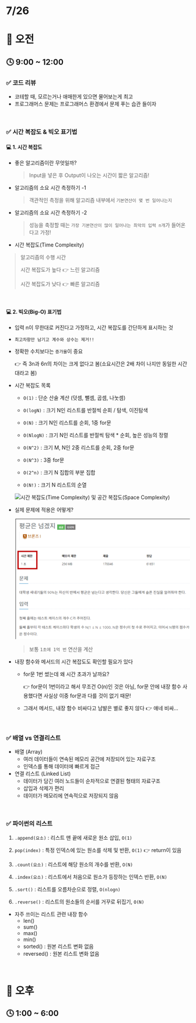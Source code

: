 # 7/26

# 🌇 오전

## 🕓 9:00 ~ 12:00

### ✅ 코드 리뷰

- 코테할 때, 모르는거나 애매한게 있으면 물어보는게 최고
- 프로그래머스 문제는 프로그래머스 환경에서 문제 푸는 습관 들이자

<br>



### ✅ 시간 복잡도 & 빅오 표기법

#### 💻 1. 시간 복잡도

- 좋은 알고리즘이란 무엇일까?

  > Input을 넣은 후 Output이 나오는 시간이 짧은 알고리즘!

- 알고리즘의 소요 시간 측정하기 -1

  > 객관적인 측정을 위해 알고리즘 내부에서 `기본연산이 몇 번 일어나는지`

- 알고리즘의 소요 시간 측정하기 -2

  > 성능을 축정할 때는 `가장 기본연산이 많이 일어나는 최악의 입력 n개`가 들어온다고 가정!

-  시간 복잡도(Time Complexity)

  > 알고리즘의 수행 시간
  >
  > 시간 복잡도가 높다 👉 느린 알고리즘
  >
  > 시간 복잡도가 낮다 👉 빠른 알고리즘

<br>



#### 💻 2. 빅오(Big-O) 표기법

- 입력 n이 무한대로 커진다고 가정하고, 시간 복잡도를 간단하게 표시하는 것

- `최고차항만 남기고 계수와 상수는 제거!!`

- 정확한 수치보다는 `증가율`이 중요

  👉 즉 3n과 6n의 차이는 크게 없다고 봄(소요시간은 2배 차이 나지만 동일한 시간대라고 봄)

- 시간 복잡도 목록 

  - `O(1)` : 단순 산술 계산 (덧셈, 뺄셈, 곱셈, 나눗셈)

  - `O(logN)` : 크기 N인 리스트를 반절씩 순회 / 탐색, 이진탐색

  - `O(N)` : 크기 N인 리스트를 순회, 1중 for문

  - `O(NlogN)` : 크기 N인 리스트를 반절씩 탐색 * 순회, 높은 성능의 정렬

  - `O(N^2)` : 크기 M, N인 2중 리스트를 순회, 2중 for문

  - `O(N^3)` : 3중 for문

  - `O(2^n)` : 크기 N 집합의 부분 집합

  - `O(N!)` : 크기 N 리스트의 순열 


  ![시간 복잡도(Time Complexity) 및 공간 복잡도(Space Complexity)](https://img1.daumcdn.net/thumb/R800x0/?scode=mtistory2&fname=https%3A%2F%2Fblog.kakaocdn.net%2Fdn%2Fs0pox%2Fbtq6Mbphdwr%2Fs5K0D58hi5hiSrBuxmHHwk%2Fimg.png)

- 실제 문제에 적용은 어떻게?

  ![image-20220726235455959](Algorithm_220726.assets/image-20220726235455959.png)

  > 보통 `1초에 1억 번` 연산을 계산

- 내장 함수와 메서드의 시간 복잡도도 확인할 필요가 있다

  - for문 1번 썼는데 왜 시간 초과가 날까요?

    👉 for문이 1번이라고 해서 무조건 O(n)인 것은 아님,  for문 안에 내장 함수 사용했다면 사실상 이중 for문과 다를 것이 없기 때문!

  - 그래서 메서드, 내장 함수 비싸다고 남발은 별로 좋지 않다 👉 얘네 비싸...

<br>



### ✅ 배열 vs 연결리스트

- 배열 (Array)
  - 여러 데이터들이 연속된 메모리 공간에 저장되어 있는 자료구조
  - 인덱스를 통해 데이터에 빠르게 접근
- 연결 리스트 (Linked List)
  - 데이터가 담긴 여러 노드들이 순차적으로 연결된 형태의 자료구조
  - 삽입과 삭제가 편리
  - 데이터가 메모리에 연속적으로 저장되지 않음

<br>



### ✅ 파이썬의 리스트

1. `.append(요소)` : 리스트 맨 끝에 새로운 원소 삽입, `O(1)`
2. `pop(index)` : 특정 인덱스에 있는 원소를 삭제 및 반환, `O(1)` 👉 return이 있음

3. `.count(요소)` : 리스트에 해당 원소의 개수를 반환, `O(N)`
4. `.index(요소)` : 리스트에서 처음으로 원소가 등장하는 인덱스 반환, `O(N)`
5. `.sort()` : 리스트를 오름차순으로 정렬, `O(nlogn)`
6. `.reverse()` : 리스트의 원소들의 순서를 거꾸로 뒤집기, `O(N)`

- 자주 쓰이는 리스트 관련 내장 함수
  - len()
  - sum()
  - max()
  - min()
  - sorted() : 원본 리스트 변화 없음
  - reversed() : 원본 리스트 변화 없음

<br>




# 🌆 오후

## 🕓 1:00 ~ 6:00



